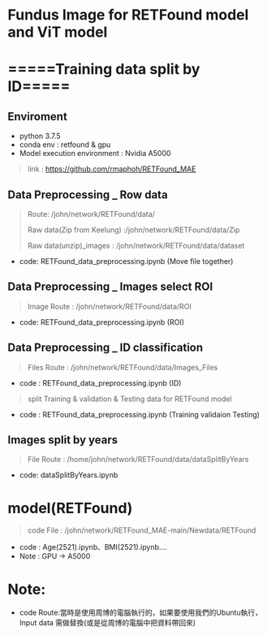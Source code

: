# Fundus Image for RETFound model and ViT model
# =====Training data split by ID=====
>
## Enviroment
* python 3.7.5 
* conda env : retfound & gpu
* Model execution environment : Nvidia A5000
> link : https://github.com/rmaphoh/RETFound_MAE

## Data Preprocessing _ Row data
> Route: /john/network/RETFound/data/
> 
> Raw data(Zip from Keelung) :/john/network/RETFound/data/Zip
> 
> Raw data(unzip)_images : /john/network/RETFound/data/dataset
> 
* code: RETFound_data_preprocessing.ipynb (Move file together)

## Data Preprocessing _ Images select ROI
> Image Route : /john/network/RETFound/data/ROI
>
* code: RETFound_data_preprocessing.ipynb (ROI)

## Data Preprocessing _ ID classification
> Files Route : /john/network/RETFound/data/Images_Files
>
* code : RETFound_data_preprocessing.ipynb (ID)
> split Training & validation & Testing data for RETFound model
> 
* code : RETFound_data_preprocessing.ipynb (Training validaion Testing)

## Images split by years
> File Route : /home/john/network/RETFound/data/dataSplitByYears
* code: dataSplitByYears.ipynb

# model(RETFound)
> code File : /john/network/RETFound_MAE-main/Newdata/RETFound
* code : Age(2521).ipynb、BMI(2521).ipynb....
* Note : GPU -> A5000

# Note:
* code Route:當時是使用周博的電腦執行的，如果要使用我們的Ubuntu執行，Input data 需做替換(或是從周博的電腦中把資料帶回來)
